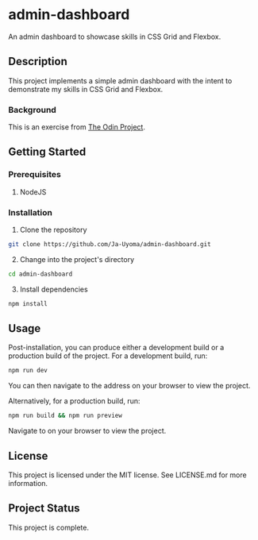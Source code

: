 # admin-dashboard

An admin dashboard to showcase skills in CSS Grid and Flexbox.

## Description

This project implements a simple admin dashboard with the intent to demonstrate my skills in CSS Grid and Flexbox.

### Background

This is an exercise from [The Odin Project](https://www.theodinproject.com/lessons/node-path-intermediate-html-and-css-admin-dashboard).

## Getting Started

### Prerequisites

1. NodeJS

### Installation

1. Clone the repository

```sh
git clone https://github.com/Ja-Uyoma/admin-dashboard.git
```

2. Change into the project's directory

```sh
cd admin-dashboard
```

3. Install dependencies

```sh
npm install
```

## Usage

Post-installation, you can produce either a development build or a production build of the project. For a development build, run:

```sh
npm run dev
```

You can then navigate to the address [](http://localhost:4173) on your browser to view the project.

Alternatively, for a production build, run:

```sh
npm run build && npm run preview
```

Navigate to [](http://localhost:4173) on your browser to view the project.

## License

This project is licensed under the MIT license. See LICENSE.md for more information.

## Project Status

This project is complete.
